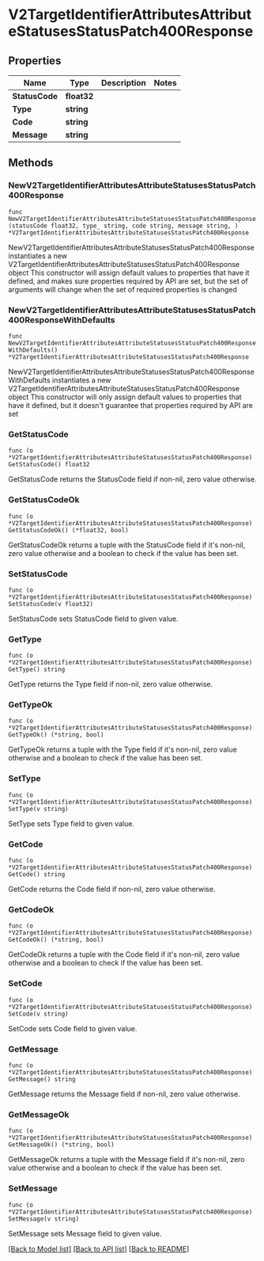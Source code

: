 # V2TargetIdentifierAttributesAttributeStatusesStatusPatch400Response

## Properties

Name | Type | Description | Notes
------------ | ------------- | ------------- | -------------
**StatusCode** | **float32** |  | 
**Type** | **string** |  | 
**Code** | **string** |  | 
**Message** | **string** |  | 

## Methods

### NewV2TargetIdentifierAttributesAttributeStatusesStatusPatch400Response

`func NewV2TargetIdentifierAttributesAttributeStatusesStatusPatch400Response(statusCode float32, type_ string, code string, message string, ) *V2TargetIdentifierAttributesAttributeStatusesStatusPatch400Response`

NewV2TargetIdentifierAttributesAttributeStatusesStatusPatch400Response instantiates a new V2TargetIdentifierAttributesAttributeStatusesStatusPatch400Response object
This constructor will assign default values to properties that have it defined,
and makes sure properties required by API are set, but the set of arguments
will change when the set of required properties is changed

### NewV2TargetIdentifierAttributesAttributeStatusesStatusPatch400ResponseWithDefaults

`func NewV2TargetIdentifierAttributesAttributeStatusesStatusPatch400ResponseWithDefaults() *V2TargetIdentifierAttributesAttributeStatusesStatusPatch400Response`

NewV2TargetIdentifierAttributesAttributeStatusesStatusPatch400ResponseWithDefaults instantiates a new V2TargetIdentifierAttributesAttributeStatusesStatusPatch400Response object
This constructor will only assign default values to properties that have it defined,
but it doesn't guarantee that properties required by API are set

### GetStatusCode

`func (o *V2TargetIdentifierAttributesAttributeStatusesStatusPatch400Response) GetStatusCode() float32`

GetStatusCode returns the StatusCode field if non-nil, zero value otherwise.

### GetStatusCodeOk

`func (o *V2TargetIdentifierAttributesAttributeStatusesStatusPatch400Response) GetStatusCodeOk() (*float32, bool)`

GetStatusCodeOk returns a tuple with the StatusCode field if it's non-nil, zero value otherwise
and a boolean to check if the value has been set.

### SetStatusCode

`func (o *V2TargetIdentifierAttributesAttributeStatusesStatusPatch400Response) SetStatusCode(v float32)`

SetStatusCode sets StatusCode field to given value.


### GetType

`func (o *V2TargetIdentifierAttributesAttributeStatusesStatusPatch400Response) GetType() string`

GetType returns the Type field if non-nil, zero value otherwise.

### GetTypeOk

`func (o *V2TargetIdentifierAttributesAttributeStatusesStatusPatch400Response) GetTypeOk() (*string, bool)`

GetTypeOk returns a tuple with the Type field if it's non-nil, zero value otherwise
and a boolean to check if the value has been set.

### SetType

`func (o *V2TargetIdentifierAttributesAttributeStatusesStatusPatch400Response) SetType(v string)`

SetType sets Type field to given value.


### GetCode

`func (o *V2TargetIdentifierAttributesAttributeStatusesStatusPatch400Response) GetCode() string`

GetCode returns the Code field if non-nil, zero value otherwise.

### GetCodeOk

`func (o *V2TargetIdentifierAttributesAttributeStatusesStatusPatch400Response) GetCodeOk() (*string, bool)`

GetCodeOk returns a tuple with the Code field if it's non-nil, zero value otherwise
and a boolean to check if the value has been set.

### SetCode

`func (o *V2TargetIdentifierAttributesAttributeStatusesStatusPatch400Response) SetCode(v string)`

SetCode sets Code field to given value.


### GetMessage

`func (o *V2TargetIdentifierAttributesAttributeStatusesStatusPatch400Response) GetMessage() string`

GetMessage returns the Message field if non-nil, zero value otherwise.

### GetMessageOk

`func (o *V2TargetIdentifierAttributesAttributeStatusesStatusPatch400Response) GetMessageOk() (*string, bool)`

GetMessageOk returns a tuple with the Message field if it's non-nil, zero value otherwise
and a boolean to check if the value has been set.

### SetMessage

`func (o *V2TargetIdentifierAttributesAttributeStatusesStatusPatch400Response) SetMessage(v string)`

SetMessage sets Message field to given value.



[[Back to Model list]](../README.md#documentation-for-models) [[Back to API list]](../README.md#documentation-for-api-endpoints) [[Back to README]](../README.md)



